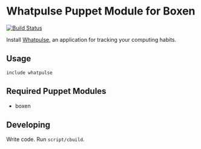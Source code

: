 # Whatpulse Puppet Module for Boxen

[![Build Status](https://travis-ci.org/atomaka/puppet-whatpulse.png?branch=master)](https://travis-ci.org/atomaka/puppet-whatpulse)

Install [Whatpulse](http://www.whatpulse.org/), an application for tracking your computing habits.

## Usage

```puppet
include whatpulse
```

## Required Puppet Modules

* boxen

## Developing
Write code.  Run ```script/cbuild```.
